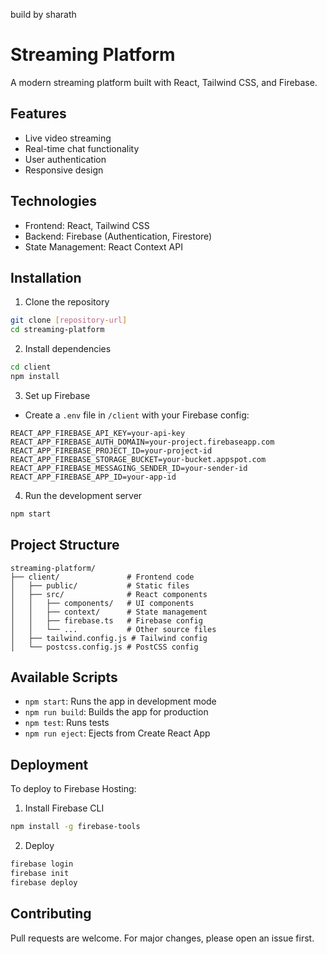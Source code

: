 build by sharath
# Streaming Platform

A modern streaming platform built with React, Tailwind CSS, and Firebase.

## Features
- Live video streaming
- Real-time chat functionality
- User authentication
- Responsive design

## Technologies
- Frontend: React, Tailwind CSS
- Backend: Firebase (Authentication, Firestore)
- State Management: React Context API

## Installation
1. Clone the repository
```bash
git clone [repository-url]
cd streaming-platform
```

2. Install dependencies
```bash
cd client
npm install
```

3. Set up Firebase
- Create a `.env` file in `/client` with your Firebase config:
```
REACT_APP_FIREBASE_API_KEY=your-api-key
REACT_APP_FIREBASE_AUTH_DOMAIN=your-project.firebaseapp.com
REACT_APP_FIREBASE_PROJECT_ID=your-project-id
REACT_APP_FIREBASE_STORAGE_BUCKET=your-bucket.appspot.com
REACT_APP_FIREBASE_MESSAGING_SENDER_ID=your-sender-id
REACT_APP_FIREBASE_APP_ID=your-app-id
```

4. Run the development server
```bash
npm start
```

## Project Structure
```
streaming-platform/
├── client/               # Frontend code
│   ├── public/           # Static files
│   ├── src/              # React components
│   │   ├── components/   # UI components
│   │   ├── context/      # State management
│   │   ├── firebase.ts   # Firebase config
│   │   └── ...           # Other source files
│   ├── tailwind.config.js # Tailwind config
│   └── postcss.config.js # PostCSS config
```

## Available Scripts
- `npm start`: Runs the app in development mode
- `npm run build`: Builds the app for production
- `npm test`: Runs tests
- `npm run eject`: Ejects from Create React App

## Deployment
To deploy to Firebase Hosting:
1. Install Firebase CLI
```bash
npm install -g firebase-tools
```

2. Deploy
```bash
firebase login
firebase init
firebase deploy
```

## Contributing
Pull requests are welcome. For major changes, please open an issue first.
